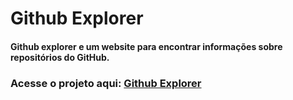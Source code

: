 # Github Explorer

#### Github explorer e um website para encontrar informações sobre repositórios do GitHub.

### Acesse o projeto aqui: <a href="https://github-explorer-web.netlify.app/">Github Explorer</a>
